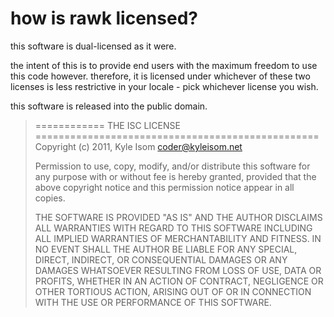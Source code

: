 how is rawk licensed?
=====================
this software is dual-licensed as it were.

the intent of this is to provide end users with the maximum freedom to use this
code however. therefore, it is licensed under whichever of these two licenses
is less restrictive in your locale - pick whichever license you wish.

this software is released into the public domain.

> ============ THE ISC LICENSE =================================================
> Copyright (c) 2011, Kyle Isom <coder@kyleisom.net>
> 
> Permission to use, copy, modify, and/or distribute this software for any
> purpose with or without fee is hereby granted, provided that the above
> copyright notice and this permission notice appear in all copies.
> 
> THE SOFTWARE IS PROVIDED "AS IS" AND THE AUTHOR DISCLAIMS ALL WARRANTIES
> WITH REGARD TO THIS SOFTWARE INCLUDING ALL IMPLIED WARRANTIES OF
> MERCHANTABILITY AND FITNESS. IN NO EVENT SHALL THE AUTHOR BE LIABLE FOR
> ANY SPECIAL, DIRECT, INDIRECT, OR CONSEQUENTIAL DAMAGES OR ANY DAMAGES
> WHATSOEVER RESULTING FROM LOSS OF USE, DATA OR PROFITS, WHETHER IN AN
> ACTION OF CONTRACT, NEGLIGENCE OR OTHER TORTIOUS ACTION, ARISING OUT OF
> OR IN CONNECTION WITH THE USE OR PERFORMANCE OF THIS SOFTWARE.

